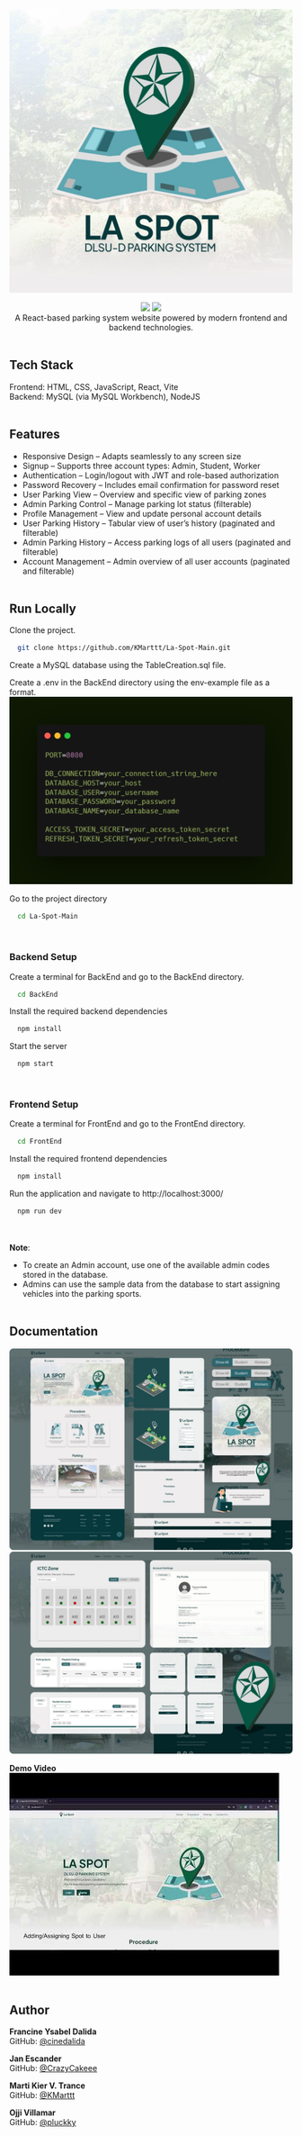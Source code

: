 ![Logo](README-Images/logo.jpg)

<p align="center">
  <img src="https://img.shields.io/github/last-commit/KMarttt/La-Spot-Main" />
  <img src="https://img.shields.io/github/languages/code-size/KMarttt/La-Spot-Main" /><br>
  A React-based parking system website powered by modern frontend and backend technologies.<br><br>
</p>

## Tech Stack

Frontend: HTML, CSS, JavaScript, React, Vite  
Backend: MySQL (via MySQL Workbench), NodeJS
<br><br>

## Features

- Responsive Design – Adapts seamlessly to any screen size
- Signup – Supports three account types: Admin, Student, Worker
- Authentication – Login/logout with JWT and role-based authorization
- Password Recovery – Includes email confirmation for password reset
- User Parking View – Overview and specific view of parking zones
- Admin Parking Control – Manage parking lot status (filterable)
- Profile Management – View and update personal account details
- User Parking History – Tabular view of user’s history (paginated and filterable)
- Admin Parking History – Access parking logs of all users (paginated and filterable)
- Account Management – Admin overview of all user accounts (paginated and filterable)
  <br><br>

## Run Locally

Clone the project.

```bash
  git clone https://github.com/KMarttt/La-Spot-Main.git
```

Create a MySQL database using the TableCreation.sql file.

Create a .env in the BackEnd directory using the env-example file as a format.  
![Carbon](README-Images/carbon.png)

Go to the project directory

```bash
  cd La-Spot-Main
```

<br>

### Backend Setup

Create a terminal for BackEnd and go to the BackEnd directory.

```bash
  cd BackEnd
```

Install the required backend dependencies

```bash
  npm install
```

Start the server

```bash
  npm start
```

<br>

### Frontend Setup

Create a terminal for FrontEnd and go to the FrontEnd directory.

```bash
  cd FrontEnd
```

Install the required frontend dependencies

```bash
  npm install
```

Run the application and navigate to http://localhost:3000/

```bash
  npm run dev
```

<br><br>
**Note**:

- To create an Admin account, use one of the available admin codes stored in the database.
- Admins can use the sample data from the database to start assigning vehicles into the parking sports.
  <br><br>

## Documentation

![Documentation1](README-Images/doc1.jpg)
![Documentation2](README-Images/doc2.jpg)
<br>

**Demo Video**  
[![Demo](README-Images/video-picture.jpg)](https://www.youtube.com/watch?v=Kud7pHdQtlI)
<br><br>

## Author

**Francine Ysabel Dalida**  
GitHub: [@cinedalida](https://github.com/cinedalida)

**Jan Escander**  
GitHub: [@CrazyCakeee](https://github.com/CrazyCakeee)

**Marti Kier V. Trance**  
GitHub: [@KMarttt](https://github.com/KMarttt)

**Ojji Villamar**  
GitHub: [@pluckky](https://github.com/pluckky)
